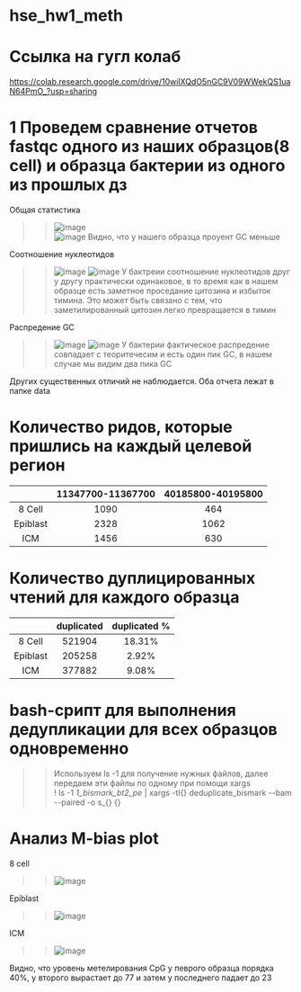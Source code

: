 # hse_hw1_meth

# Ссылка на гугл колаб
https://colab.research.google.com/drive/10wilXQdO5nGC9V09WWekQS1uaN64PmO_?usp=sharing

# 1 Проведем сравнение отчетов fastqc одного из наших образцов(8 cell) и образца бактерии из одного из прошлых дз  

Общая статистика
>> ![image](https://user-images.githubusercontent.com/65420132/154361139-f3467508-ce3f-4ce7-910d-3f81164afa0d.png)  
>> ![image](https://user-images.githubusercontent.com/65420132/154361306-af7ce620-bfeb-4af4-bc51-4b00e08a61fb.png)
>> Видно, что у нашего образца проуент GC меньше  

Соотношение нуклеотидов
>> ![image](https://user-images.githubusercontent.com/65420132/154363457-a0001a4a-36eb-4059-829a-cd0ee298e5d9.png)
>>![image](https://user-images.githubusercontent.com/65420132/154363481-23cd928f-43d6-44ac-bd05-60297714cc43.png)
>> У бактреии соотношение нуклеотидов друг у другу практически одинаковое, в то время как в нашем образце есть заметное проседание цитозина и избыток тимина. Это может быть связано с тем, что заметилированный цитозин легко превращается в тимин

Распредение GC
>> ![image](https://user-images.githubusercontent.com/65420132/154363873-f39618fb-460f-4b12-a29e-722fb41d6cce.png)
>> ![image](https://user-images.githubusercontent.com/65420132/154363849-3ad64712-c64f-47f4-a385-60d2a105c9db.png)
>> У бактерии фактическое распредение совпадает с теоритечесим и есть один пик GC, в нашем случае мы видим два пика GC

Других существенных отличий не наблюдается. Оба отчета лежат в папке data

# Количество ридов, которые пришлись на каждый целевой регион  

|  | 11347700-11367700 | 40185800-40195800 |
| :---: | :---: | :---: |
| 8 Cell | 1090 | 464 |
| Epiblast | 2328 | 1062 |
| ICM | 1456 | 630 |

# Количество дуплицированных чтений для каждого образца  

|  | duplicated | duplicated % |
| :---: | :---: | :---: |
| 8 Cell | 521904 | 18.31% |
| Epiblast | 205258| 2.92% |
| ICM | 377882 | 9.08% |

# bash-срипт для выполнения дедупликации для всех образцов одновременно
>> Используем ls -1 для получение нужных файлов, далее передаем эти файлы по одному при помощи xargs  
>> ! ls -1 *1_bismark_bt2_pe* | xargs -tI{} deduplicate_bismark  --bam  --paired -o s_{} {}

# Анализ M-bias plot
8 cell  
>>![image](https://user-images.githubusercontent.com/65420132/154369366-d9eb1ffd-a1c6-4824-a34a-a1373ccc5bd8.png)

Epiblast 
>> ![image](https://user-images.githubusercontent.com/65420132/154369479-2d6354e3-9723-488c-b679-cfb2133cb9ad.png)

ICM  
>>![image](https://user-images.githubusercontent.com/65420132/154369523-a52b705c-1f36-4923-9ba6-18baa5ac811f.png)

Видно, что уровень метелирования CpG у певрого образца порядка 40%, у второго вырастает до 77 и затем у последнего падает до 23


